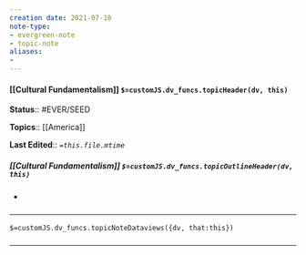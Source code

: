 ```yaml
---
creation date: 2021-07-18
note-type: 
- evergreen-note
- topic-note
aliases:
- 
---
```

 
#### [[Cultural Fundamentalism]] `$=customJS.dv_funcs.topicHeader(dv, this)`


**Status**:: #EVER/SEED 

**Topics**::  [[America]]

**Last Edited**:: *`=this.file.mtime`*

##### [[Cultural Fundamentalism]] `$=customJS.dv_funcs.topicOutlineHeader(dv, this)`
- 

### <hr class="dataviews"/>

`$=customJS.dv_funcs.topicNoteDataviews({dv, that:this})`


### <hr class="references"/>